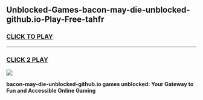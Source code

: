 
## Unblocked-Games-bacon-may-die-unblocked-github.io-Play-Free-tahfr
<h3>
<a href="https://premium76.site?title=bacon-may-die-unblocked-github.io&ref=15A">CLICK TO PLAY</a></h3>
<hr>

<h3>
<a href="https://premium76.site?title=bacon-may-die-unblocked-github.io&ref=15A">CLICK 2 PLAY</a>
  
</h3>

<a href="https://premium76.site?title=bacon-may-die-unblocked-github.io&ref=15A"><img src="https://clearcache.store/games.png"></a>


**bacon-may-die-unblocked-github.io games unblocked: Your Gateway to Fun and Accessible Online Gaming**
